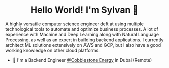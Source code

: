 <h1 align="center">Hello World! I'm Sylvan 👋</h1>
<p align="center">
    <a href="https://www.linkedin.com/in/sylvan-quarm/"></a>
 </p>
A highly versatile computer science engineer deft at using multiple technological tools to automate and optimize business processes.      
A lot of experience with Machine and Deep Learning along with Natural Language Processing, as well as an expert in building backend applications. I currently architect ML solutions extensively on AWS and GCP, but I also have a good working knowledge on other cloud platforms.
       
        
- 🔭 I'm a Backend Engineer [@Cobblestone Energy](https://cobblestoneenergy.com/) in Dubai (Remote)

<!--
**vanusquarm/vanusquarm** is a ✨ _special_ ✨ repository because its `README.md` (this file) appears on your GitHub profile.

Here are some ideas to get you started:

- 🔭 I’m currently working on ...
- 🌱 I’m currently learning ...
- 👯 I’m looking to collaborate on ...
- 🤔 I’m looking for help with ...
- 💬 Ask me about ...
- 📫 How to reach me: ...
- 😄 Pronouns: ...
- ⚡ Fun fact: ...
-->



